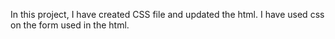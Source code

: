 In this project, I have created CSS file and updated the html.
I have used css on the form used in the html.
